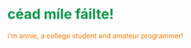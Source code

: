 <!DOCTYPE html>
<html>
  <body>
    <h1 style="color:#009a49;">céad míle fáilte!</h1>
    <p style="color:#ff7900;">i'm annie, a college student and amateur programmer!</p>
  </body>
  </html>
